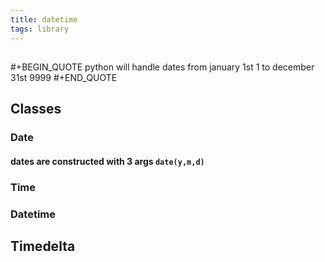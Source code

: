 ```yaml
---
title: datetime
tags: library
---
```


## 
#+BEGIN_QUOTE
python will handle dates from january 1st 1 to december 31st 9999
#+END_QUOTE
## **Classes**
### Date
#### dates are constructed with 3 args `date(y,m,d)`
### Time
### Datetime
## **Timedelta**
###
